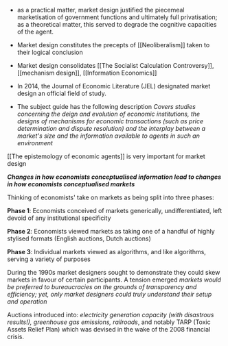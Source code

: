- as a practical matter, market design justified the piecemeal marketisation of government functions and ultimately full privatisation; as a theoretical matter, this served to degrade the cognitive capacities of the agent. 
- Market design constitutes the precepts of [[Neoliberalism]] taken to their logical conclusion 

- Market design consolidates [[The Socialist Calculation Controversy]], [[mechanism design]], [[Information Economics]]

- In 2014, the Journal of Economic Literature (JEL) designated market design an official field of study. 
- The subject guide has the following description 
		*Covers studies concerning the deign and evolution of economic institutions, the designs of mechanisms for economic transactions (such as price determination and dispute resolution) and the interplay between a market's size and the information available to agents in such an environment*

[[The epistemology of economic agents]] is very important for market design 

***Changes in how economists conceptualised information lead to changes in how economists conceptualised markets***

Thinking of economists' take on markets as being split into three phases:

**Phase 1**: Economists conceived of markets generically, undifferentiated, left devoid of any institutional specificity 

**Phase 2**: Economists viewed markets as taking one of a handful of highly stylised formats (English auctions, Dutch auctions)

**Phase 3**: Individual markets viewed as algorithms, and like algorithms, serving a variety of purposes 


During the 1990s market designers sought to demonstrate they could skew markets in favour of certain participants. 
A tension emerged 
*markets would be preferred to bureaucracies on the grounds of transparency and efficiency; yet, only market designers could truly understand their setup and operation*

Auctions introduced into: *electricity generation capacity (with disastrous results!), greenhouse gas emissions, railroads*, and notably TARP (Toxic Assets Relief Plan) which was devised in the wake of the 2008 financial crisis. 
